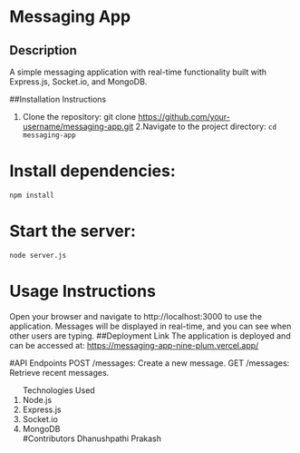# Messaging App

## Description
A simple messaging application with real-time functionality built with Express.js, Socket.io, and MongoDB.

##Installation Instructions
1. Clone the repository:
   git clone https://github.com/your-username/messaging-app.git
2.Navigate to the project directory:
<code>cd messaging-app</code>

# Install dependencies:
<code>npm install</code><br>
# Start the server:
<code>node server.js</code>
# Usage Instructions
<span>Open your browser and navigate to http://localhost:3000 to use the application.</span>
<span>Messages will be displayed in real-time, and you can see when other users are typing.</span>
##Deployment Link
The application is deployed and can be accessed at: https://messaging-app-nine-plum.vercel.app/

#API Endpoints
POST /messages: Create a new message.
GET /messages: Retrieve recent messages.
<ol>Technologies Used
<li>Node.js</li>
<li>Express.js</li>
<li>Socket.io</li>
<li>MongoDB</li>
#Contributors
Dhanushpathi Prakash
